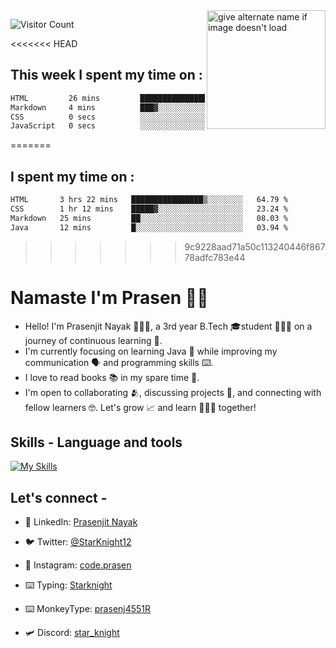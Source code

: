 <img src="https://github.com/StarKnightt/StarKnightt/assets/92244026/88aa0fff-389b-4d45-9724-6f6e8a58526c" alt="give alternate name if image doesn't load" align="right" width="190">
<div>

![Visitor Count](https://profile-counter.glitch.me/StarKnightt/count.svg)
</div>  

<<<<<<< HEAD
## This week I spent my time on : 
<!--START_SECTION:waka-->

```txt
HTML         26 mins         █████████████████████▒░░░   85.71 %
Markdown     4 mins          ███▓░░░░░░░░░░░░░░░░░░░░░   14.03 %
CSS          0 secs          ░░░░░░░░░░░░░░░░░░░░░░░░░   00.19 %
JavaScript   0 secs          ░░░░░░░░░░░░░░░░░░░░░░░░░   00.07 %
```

=======
## I spent my time on : 
<!--START_SECTION:waka-->

```txt
HTML       3 hrs 22 mins   ████████████████▒░░░░░░░░   64.79 %
CSS        1 hr 12 mins    █████▓░░░░░░░░░░░░░░░░░░░   23.24 %
Markdown   25 mins         ██░░░░░░░░░░░░░░░░░░░░░░░   08.03 %
Java       12 mins         █░░░░░░░░░░░░░░░░░░░░░░░░   03.94 %
```

>>>>>>> 9c9228aad71a50c113240446f86778adfc783e44
<!--END_SECTION:waka-->

# Namaste I'm Prasen 🙏🏻
- Hello! I'm Prasenjit Nayak 👨🏻‍💻, a 3rd year B.Tech 🎓student 👨🏻‍🎓 on a journey of continuous learning 📑.
- I'm currently focusing on learning Java 🍵 while improving my communication 🗣️ and programming skills ⌨️. 
- I love to read books 📚 in my spare time 🪹.
- I'm open to collaborating 🫂, discussing projects 📒, and connecting with fellow learners 🤓. Let's grow 📈 and learn 🙎🏻‍♂️ together!

## Skills - Language and tools
[![My Skills](https://skillicons.dev/icons?i=java,git,github,vscode,linux,discord&theme=light)](https://skillicons.dev)
<!--social stats -->

## Let's connect -
- 💼 LinkedIn: [Prasenjit Nayak](https://www.linkedin.com/in/prasenjitnayak/)

- 🐦 Twitter: [@StarKnight12](https://twitter.com/Star_Knight12)

- 📲 Instagram: [code.prasen](https://www.instagram.com/code.prasen/)

- ⌨️ Typing: [Starknight](https://10fastfingers.com/user/2856155/)

- ⌨️ MonkeyType: [prasenj4551R](https://monkeytype.com/profile/prasenj4551R)

- 🛩️ Discord: [star_knight](https://discord.com/users/star_knight)
<!-- End of the README files :) --!>

